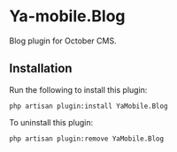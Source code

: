 # Ya-mobile.Blog
Blog plugin for October CMS.
## Installation
Run the following to install this plugin:
```
php artisan plugin:install YaMobile.Blog
```
To uninstall this plugin:
```
php artisan plugin:remove YaMobile.Blog
```
